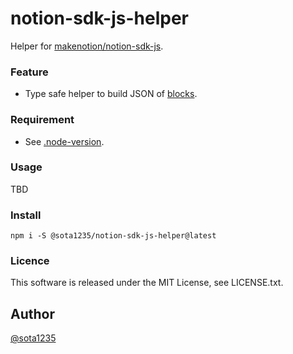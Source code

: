 notion-sdk-js-helper
====

Helper for [makenotion/notion-sdk-js](https://github.com/makenotion/notion-sdk-js).

### Feature

- Type safe helper to build JSON of [blocks](https://developers.notion.com/reference/block).

### Requirement

- See [.node-version](./.node-version).

### Usage

TBD

### Install

```
npm i -S @sota1235/notion-sdk-js-helper@latest
```

### Licence

This software is released under the MIT License, see LICENSE.txt.

## Author

[@sota1235](https://github.com/sota1235)
